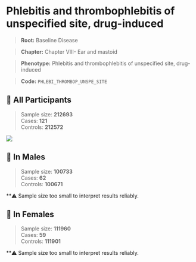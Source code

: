 # Phlebitis and thrombophlebitis of unspecified site, drug-induced

> **Root:** Baseline Disease  

> **Chapter:** Chapter VIII- Ear and mastoid  

> **Phenotype:** Phlebitis and thrombophlebitis of unspecified site, drug-induced  

> **Code:** `PHLEBI_THROMBOP_UNSPE_SITE`

## 🧪 All Participants  
> Sample size: **212693**  
> Cases: **121**  
> Controls: **212572**
<img src="/Disease/Figures/ALL/Incidence/PHLEBI_THROMBOP_UNSPE_SITE.png"/>
<CsvTable src="/Disease/Data/ALL/Incidence/COX_PHLEBI_THROMBOP_UNSPE_SITE.csv" label="🔍 View full results" />

## 👨 In Males  
> Sample size: **100733**  
> Cases: **62**  
> Controls: **100671**

**⚠️ Sample size too small to interpret results reliably.


## 👩 In Females  
> Sample size: **111960**  
> Cases: **59**  
> Controls: **111901**

**⚠️ Sample size too small to interpret results reliably.

